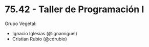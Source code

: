 # 75.42 - Taller de Programación I

Grupo Vegetal:
  * Ignacio Iglesias (@ignamiguel)
  * Cristian Rubio (@cdrubio)
